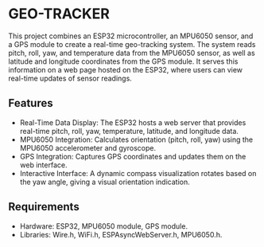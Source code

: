 # GEO-TRACKER
This project combines an ESP32 microcontroller, an MPU6050 sensor, and a GPS module to create a real-time geo-tracking system. The system reads pitch, roll, yaw, and temperature data from the MPU6050 sensor, as well as latitude and longitude coordinates from the GPS module. It serves this information on a web page hosted on the ESP32, where users can view real-time updates of sensor readings.
## Features
*	Real-Time Data Display: The ESP32 hosts a web server that provides real-time pitch, roll, yaw, temperature, latitude, and longitude data.
*	MPU6050 Integration: Calculates orientation (pitch, roll, yaw) using the MPU6050 accelerometer and gyroscope.
*	GPS Integration: Captures GPS coordinates and updates them on the web interface.
*	Interactive Interface: A dynamic compass visualization rotates based on the yaw angle, giving a visual orientation indication.
## Requirements
*	Hardware: ESP32, MPU6050 module, GPS module.
*	Libraries: Wire.h, WiFi.h, ESPAsyncWebServer.h, MPU6050.h.
